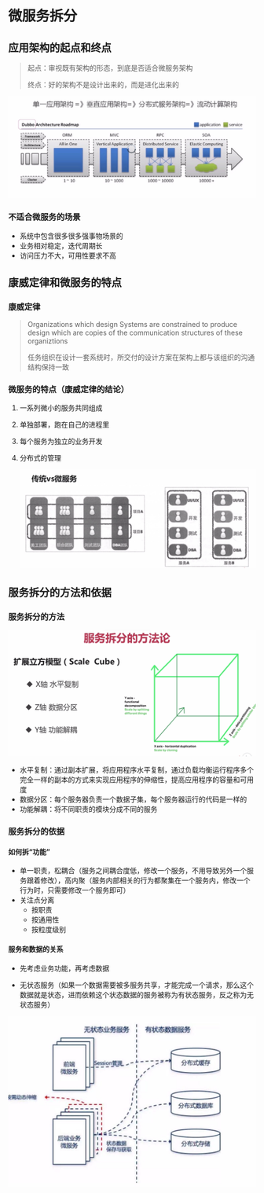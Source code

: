 # 微服务拆分

## 应用架构的起点和终点

> 起点：审视既有架构的形态，到底是否适合微服务架构
>
> 终点：好的架构不是设计出来的，而是进化出来的

![](../imgs/split-microservice/architecture-evolution.png)

### 不适合微服务的场景

- 系统中包含很多很多强事物场景的
- 业务相对稳定，迭代周期长
- 访问压力不大，可用性要求不高

## 康威定律和微服务的特点

###  康威定律

> Organizations which design Systems are constrained to produce design which are copies of the communication structures of these organiztions
>
> 任务组织在设计一套系统时，所交付的设计方案在架构上都与该组织的沟通结构保持一致

###  微服务的特点（康威定律的结论）

1. 一系列微小的服务共同组成

2. 单独部署，跑在自己的进程里

3. 每个服务为独立的业务开发

4. 分布式的管理

   ![](../imgs/split-microservice/tra-micro.png)

## 服务拆分的方法和依据

### 服务拆分的方法

![](../imgs/split-microservice/split-way.png)

- 水平复制：通过副本扩展，将应用程序水平复制，通过负载均衡运行程序多个完全一样的副本的方式来实现应用程序的伸缩性，提高应用程序的容量和可用度
- 数据分区：每个服务器负责一个数据子集，每个服务器运行的代码是一样的
- 功能解耦：将不同职责的模块分成不同的服务

### 服务拆分的依据

#### 如何拆“功能”

- 单一职责，松耦合（服务之间耦合度低，修改一个服务，不用导致另外一个服务跟着修改），高内聚（服务内部相关的行为都聚集在一个服务内，修改一个行为时，只需要修改一个服务即可）
- 关注点分离
  - 按职责
  - 按通用性
  - 按粒度级别

#### 服务和数据的关系

- 先考虑业务功能，再考虑数据

-  无状态服务（如果一个数据需要被多服务共享，才能完成一个请求，那么这个数据就是状态，进而依赖这个状态数据的服务被称为有状态服务，反之称为无状态服务）

  ![](../imgs/split-microservice/service-data.png)